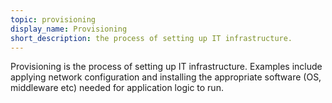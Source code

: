 ```yaml
---
topic: provisioning
display_name: Provisioning
short_description: the process of setting up IT infrastructure.
---
```

Provisioning is the process of setting up IT infrastructure. Examples include applying network configuration and installing the appropriate software (OS, middleware etc) needed for application logic to run.
